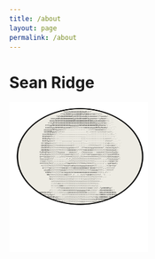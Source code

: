 ```yaml
---
title: /about
layout: page
permalink: /about
---
```




# Sean Ridge
<img src="/assets/avatar.svg" alt="image" width="250" height="270" />
